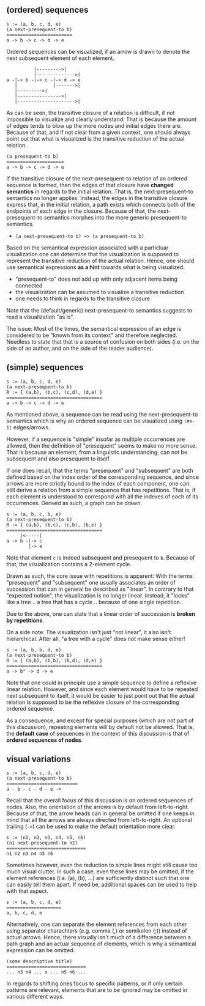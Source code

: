 
<!-- ======================================================================= -->
## (ordered) sequences

```
s := (a, b, c, d, e)
(a next-presequent-to b)
========================
a -> b -> c -> d -> e
```

Ordered sequences can be visualized, if an arrow is drawn to denote the next
subsequent element of each element.

```
          |--------->|
          |-------------->|
a -|-> b -|-> c -|-> d -> e
   |             |------->|
   |--------->|
   |---------------->|
   |--------------------->|
```

As can be seen, the transitive closure of a relation is difficult, if not
impossible to visualize and clearly understand. That is because the amount of
edges tends to blow up the more nodes and initial edges there are. Because of
that, and if not clear from a given context, one should always point out that
what is visualized is the transitive reduction of the actual relation.

```
(a presequent-to b)
=====================
a -> b -> c -> d -> e
```

If the transitive closure of the next-presequent-to relation of an ordered
sequence is formed, then the edges of that closure have **changed semantics**
in regards to the initial relation. That is, the next-presequent-to semantics
no longer applies. Instead, the edges in the transitive closure express that,
in the initial relation, a path exists which connects both of the endpoints of
each edge in the closure. Because of that, the next-presequent-to semantics
morphes into the more generic presequent-to semantics.

* `(a next-presequent-to b) => (a presequent-to b)`

Based on the semantical expression associated with a particluar visualization
one can determine that the visualization is supposed to represent the transitive
reduction of the actual relation. Hence, one should use semantical expressions
**as a hint** towards what is being visualized.

* "presequent-to" does not add up with only adjacent items being connected
* the visualization can be assumed to visualize a transitive reduction
* one needs to think in regards to the transitive closure

Note that the (default/generic) next-presequent-to semantics suggests to read
a visualization "as is".

The issue: Most of the times, the semantical expression of an edge is considered
to be "known from its context" and therefore neglected. Needless to state that
that is a source of confusion on both sides (i.e. on the side of an author, and
on the side of the reader audience).

<!-- ======================================================================= -->
## (simple) sequences

```
s := (a, b, c, d, e)
(a next-presequent-to b)
R := { (a,b), (b,c), (c,d), (d,e) }
===================================
a -> b -> c -> d -> e
```

As mentioned above, a sequence can be read using the next-presequent-to
semantics which is why an ordered sequence can be visualized using `(#s-1)`
edges/arrows.

However, if a sequence is "simple" insofar as multiple occurrences are
allowed, then the definition of "presequent" seems to make no more sense.
That is because an element, from a linguistic understanding, can not be
subsequent and also presequent to itself.

If one does recall, that the terms "presequent" and "subsequent" are both
defined based on the index order of the corresponding sequence, and since
arrows are more strictly bound to the index of each component, one can still
derive a relation from a simple sequence that has repetitions. That is, if
each element is understood to correspond with all the indexes of each of its
occurrences. Derived as such, a graph can be drawn.

```
s := (a, b, c, b, e)
(a next-presequent-to b)
R := { (a,b), (b,c), (c,b), (b,e) }
===================================
     |<-----|
a -> b -|-> c
        |-> e
```

Note that element `c` is indeed subsequent and presequent to `b`.
Because of that, the visualization contains a 2-element cycle.

Drawn as such, the core issue with repetitions is apparent: With the terms
"presequent" and "subsequent" one usually associates an order of succession
that can in general be described as "linear". In contrary to that "expected
notion", the visualization is no longer linear. Instead, it "looks" like
a tree .. a tree that has a cycle .. because of one single repetition.

Due to the above, one can state that a linear order of succession is
**broken by repetitions**.

On a side note: The visualization isn't just "not linear", it also isn't
hierarchical. After all, "a tree with a cycle" does not make sense either!

```
s := (a, b, b, d, e)
(a next-presequent-to b)
R := { (a,b), (b,b), (b,d), (d,e) }
===================================
a -> b° -> d -> e
```

Note that one could in principle use a simple sequence to define a reflexive
linear relation. However, and since each element would have to be repeated
next subsequent to itself, it would be easier to just point out that the
actual relation is supposed to be the reflexive closure of the corresponding
ordered sequence.

As a consequence, and except for special purposes (which are not part of this
discussion), repeating elements will by default not be allowed. That is, the
**default case** of sequences in the context of this discussion is that of
**ordered sequences of nodes**.

<!-- ======================================================================= -->
## visual variations

```
s := (a, b, c, d, e)
(a next-presequent-to b)
==========================
a - b - c - d - e ->
```

Recall that the overall focus of this discussion is on ordered sequences of
nodes. Also, the orientation of the arrows is by default from left-to-right.
Because of that, the arrow heads can in general be omitted if one keeps in
mind that all the arrows are always directed from left-to-right. An optional
trailing (`->`) can be used to make the default orientation more clear.

```
s := (n1, n2, n3, n4, n5, n6)
(n1 next-presequent-to n2)
=============================
n1 n2 n3 n4 n5 n6
```

Sometimes however, even the reduction to simple lines might still cause too
much visual clutter. In such a case, even these lines may be omitted, if the
element references (i.e. (a), (b), ...) are sufficiently distinct such that
one can easily tell them apart. If need be, additional spaces can be used to
help with that aspect.

```
s := (a, b, c, d, e)
====================
a, b, c, d, e
```

Alternatively, one can separate the element references from each other using
separator charachters (e.g. comma (,) or semikolon (;)) instead of actual
arrows. Hence, there visually isn't much of a difference between a path graph
and an actual sequence of elements, which is why a semantical expression can
be omitted.

```
(some descriptive title)
=============================
... n3 n4 ... x ... n5 n6 ...
```

In regards to shifting ones focus to specific patterns, or if only certain
patterns are relevant, elements that are to be ignored may be omitted in
various different ways.
